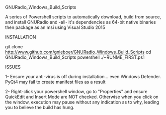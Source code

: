 GNURadio_Windows_Build_Scripts

A series of Powershell scripts to automatically download,  build from source, and install GNURadio and -all- it's dependencies as 64-bit native binaries then package as an msi using Visual Studio 2015

INSTALLATION

git clone http://www.github.com/gnieboer/GNURadio_Windows_Build_Scripts
cd GNURadio_Windows_Build_Scripts
powershell
./~RUNME_FIRST.ps1

ISSUES

1- Ensure your anti-virus is off during installation... even Windows Defender.  PyQt4 may fail to create manifest files as a result

2- Right-click your powershell window, go to "Properties" and ensure QuickEdit and Insert Mode are NOT checked.  Otherwise when you click on the window, execution may pause without any indication as to why, leading you to believe the build has hung.


